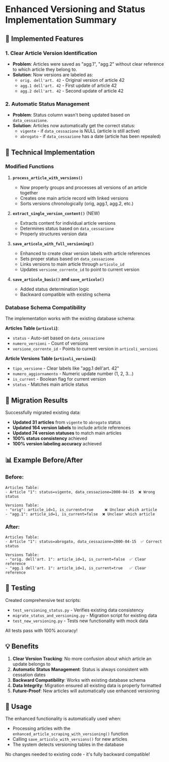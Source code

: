 # Enhanced Versioning and Status Implementation Summary

## 🎯 Implemented Features

### 1. **Clear Article Version Identification**

- **Problem**: Articles were saved as "agg.1", "agg.2" without clear reference to which article they belong to.
- **Solution**: Now versions are labeled as:
  - `orig. dell'art. 42` - Original version of article 42
  - `agg.1 dell'art. 42` - First update of article 42
  - `agg.2 dell'art. 42` - Second update of article 42

### 2. **Automatic Status Management**

- **Problem**: Status column wasn't being updated based on `data_cessazione`.
- **Solution**: Articles now automatically get the correct status:
  - `vigente` - if `data_cessazione` is NULL (article is still active)
  - `abrogato` - if `data_cessazione` has a date (article has been repealed)

## 🔧 Technical Implementation

### Modified Functions

1. **`process_article_with_versions()`**

   - Now properly groups and processes all versions of an article together
   - Creates one main article record with linked versions
   - Sorts versions chronologically (orig, agg.1, agg.2, etc.)

2. **`extract_single_version_content()`** (NEW)

   - Extracts content for individual article versions
   - Determines status based on `data_cessazione`
   - Properly structures version data

3. **`save_articolo_with_full_versioning()`**

   - Enhanced to create clear version labels with article references
   - Sets proper status based on `data_cessazione`
   - Links versions to main article through `articolo_id`
   - Updates `versione_corrente_id` to point to current version

4. **`save_articolo_basic()` and `save_articolo()`**
   - Added status determination logic
   - Backward compatible with existing schema

### Database Schema Compatibility

The implementation works with the existing database schema:

**Articles Table (`articoli`)**:

- `status` - Auto-set based on `data_cessazione`
- `numero_versioni` - Count of versions
- `versione_corrente_id` - Points to current version in `articoli_versioni`

**Article Versions Table (`articoli_versioni`)**:

- `tipo_versione` - Clear labels like "agg.1 dell'art. 42"
- `numero_aggiornamento` - Numeric update number (1, 2, 3...)
- `is_current` - Boolean flag for current version
- `status` - Matches main article status

## 🚀 Migration Results

Successfully migrated existing data:

- **Updated 31 articles** from `vigente` to `abrogato` status
- **Updated 164 version labels** to include article references
- **Updated 74 version statuses** to match main articles
- **100% status consistency** achieved
- **100% version labeling accuracy** achieved

## 📊 Example Before/After

### Before:

```
Articles Table:
- Article "1": status=vigente, data_cessazione=2000-04-15  ❌ Wrong status

Versions Table:
- "orig": article_id=1, is_current=true     ❌ Unclear which article
- "agg.1": article_id=1, is_current=false  ❌ Unclear which article
```

### After:

```
Articles Table:
- Article "1": status=abrogato, data_cessazione=2000-04-15  ✅ Correct status

Versions Table:
- "orig. dell'art. 1": article_id=1, is_current=false  ✅ Clear reference
- "agg.1 dell'art. 1": article_id=1, is_current=true   ✅ Clear reference
```

## 🧪 Testing

Created comprehensive test scripts:

- `test_versioning_status.py` - Verifies existing data consistency
- `migrate_status_and_versioning.py` - Migration script for existing data
- `test_new_versioning.py` - Tests new functionality with mock data

All tests pass with 100% accuracy!

## 💡 Benefits

1. **Clear Version Tracking**: No more confusion about which article an update belongs to
2. **Automatic Status Management**: Status is always consistent with cessation dates
3. **Backward Compatibility**: Works with existing database schema
4. **Data Integrity**: Migration ensured all existing data is properly formatted
5. **Future-Proof**: New articles will automatically use enhanced versioning

## 🔄 Usage

The enhanced functionality is automatically used when:

- Processing articles with the `enhanced_article_scraping_with_versioning()` function
- Calling `save_articolo_with_versions()` for new articles
- The system detects versioning tables in the database

No changes needed to existing code - it's fully backward compatible!

